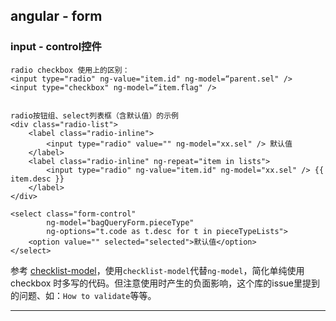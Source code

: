 
## angular - form

### input - control控件

    radio checkbox 使用上的区别：
    <input type="radio" ng-value="item.id" ng-model=“parent.sel" />
    <input type="checkbox" ng-model=“item.flag" />


    radio按钮组、select列表框（含默认值）的示例
    <div class="radio-list">
        <label class="radio-inline">
            <input type="radio" value="" ng-model="xx.sel" /> 默认值
        </label>
        <label class="radio-inline" ng-repeat="item in lists">
            <input type="radio" ng-value="item.id" ng-model="xx.sel" /> {{ item.desc }}
        </label>
    </div>

    <select class="form-control"
            ng-model="bagQueryForm.pieceType"
            ng-options="t.code as t.desc for t in pieceTypeLists">
        <option value="" selected="selected">默认值</option>
    </select>

参考 [checklist-model](http://vitalets.github.io/checklist-model/)，使用`checklist-model`代替`ng-model`，简化单纯使用 checkbox 时多写的代码。但注意使用时产生的负面影响，这个库的issue里提到的问题、如：`How to validate`等等。

------
